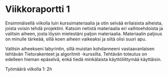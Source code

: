 
#  Viikkoraportti 1

Ensimmäisellä viikolla luin kurssimateriaalia ja otin selvää erilaisista aiheista, joista voisin tehdä projektini.
Katsoin netistä materiaalia eri vaihtoehdoista ja valitsin aiheen, josta löysin mielestäni paljon materiaalia. Materiaalin paljous on minulle tärkeää, sillä koen aiheen vaikeaksi ja siitä olisi suuri apu.

Valitsin aiheekseni labyrintin, sillä muistan kohdanneeni vastaavanlaisen tehtävän Tietorakenteet ja algoritmit -kurssilta. Tehtävän toteutus on edelleen hieman epäselvä, enkä tiedä minkälaista käyttöliittymää käyttäisin.

Työmäärä viikolla 1: 2h
